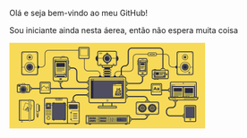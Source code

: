 Olá e seja bem-vindo ao meu GitHub!

Sou iniciante ainda nesta áerea, então não espera muita coisa

<img src = "banner.gif" width = "350px">
